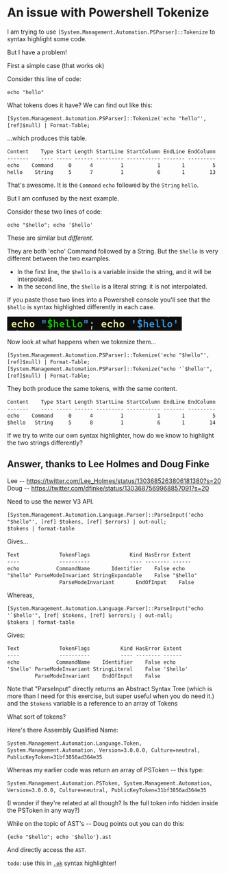 ﻿# An issue with Powershell Tokenize

I am trying to use `[System.Management.Automation.PSParser]::Tokenize` to syntax highlight some code.

But I have a problem!

First a simple case (that works ok)

Consider this line of code:

	echo "hello"

What tokens does it have? We can find out like this:

	[System.Management.Automation.PSParser]::Tokenize('echo "hello"', [ref]$null) | Format-Table;

...which produces this table.

```plaintext
Content    Type Start Length StartLine StartColumn EndLine EndColumn
-------    ---- ----- ------ --------- ----------- ------- ---------
echo    Command     0      4         1           1       1         5
hello    String     5      7         1           6       1        13
```

That's awesome. It is the `Command` `echo` followed by the `String` `hello`.

But I am confused by the next example.

Consider these two lines of code:

	echo "$hello"; echo '$hello'

These are similar but *different*.

They are both 'echo' Command followed by a String. But the `$hello` is very different between the two examples.

- In the first line, the `$hello` is a variable inside the string, and it will be interpolated.
- In the second line, the `$hello` is a literal string: it is not interpolated.

If you paste those two lines into a Powershell console you'll see that the `$hello` is syntax highlighted differently in each case.

![echo hello echo hello](echo_hello_echo_hello.png)

Now look at what happens when we tokenize them...

	[System.Management.Automation.PSParser]::Tokenize('echo "$hello"', [ref]$null) | Format-Table;
	[System.Management.Automation.PSParser]::Tokenize("echo '`$hello'", [ref]$null) | Format-Table;

They both produce the same tokens, with the same content.

```plaintext
Content    Type Start Length StartLine StartColumn EndLine EndColumn
-------    ---- ----- ------ --------- ----------- ------- ---------
echo    Command     0      4         1           1       1         5
$hello   String     5      8         1           6       1        14
```

If we try to write our own syntax highlighter, how do we know to highlight the two strings differently?

## Answer, thanks to Lee Holmes and Doug Finke

Lee -- https://twitter.com/Lee_Holmes/status/1303685263806181380?s=20
Doug -- https://twitter.com/dfinke/status/1303687569968857091?s=20

Need to use the newer V3 API.

	[System.Management.Automation.Language.Parser]::ParseInput('echo "$hello"', [ref] $tokens, [ref] $errors) | out-null;
	$tokens | format-table

Gives...

	Text             TokenFlags             Kind HasError Extent
	----             ----------             ---- -------- ------
	echo            CommandName       Identifier    False echo
	"$hello" ParseModeInvariant StringExpandable    False "$hello"
					 ParseModeInvariant       EndOfInput    False

Whereas,

	[System.Management.Automation.Language.Parser]::ParseInput("echo '`$hello'", [ref] $tokens, [ref] $errors); | out-null;
	$tokens | format-table

Gives:

```plaintext
Text             TokenFlags          Kind HasError Extent
----             ----------          ---- -------- ------
echo            CommandName    Identifier    False echo
'$hello' ParseModeInvariant StringLiteral    False '$hello'
         ParseModeInvariant    EndOfInput    False
```

Note that "ParseInput" directly returns an Abstract Syntax Tree (which is more than I need for this exercise, but super useful when you do need it.) and the `$tokens` variable is a reference to an array of Tokens

What sort of tokens?

Here's there Assembly Qualified Name:

	System.Management.Automation.Language.Token, System.Management.Automation, Version=3.0.0.0, Culture=neutral, PublicKeyToken=31bf3856ad364e35

Whereas my earlier code was return an array of PSToken -- this type:

	System.Management.Automation.PSToken, System.Management.Automation, Version=3.0.0.0, Culture=neutral, PublicKeyToken=31bf3856ad364e35

(I wonder if they're related at all though? Is the full token info hidden inside the PSToken in any way?)

While on the topic of AST's -- Doug points out you can do this:

	{echo "$hello"; echo '$hello'}.ast

And directly access the `AST`.

`todo`: use this in [`.ok`](https://github.com/secretGeek/ok-ps) syntax highlighter!